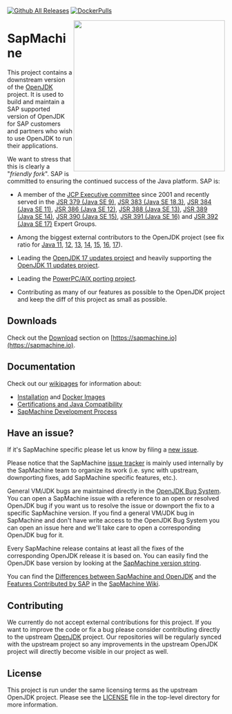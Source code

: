 [![Github All Releases](https://img.shields.io/github/downloads/sap/sapmachine/total.svg?label=Downloads)](https://sap.github.io/SapMachine/#download) [![DockerPulls](https://img.shields.io/docker/pulls/_/sapmachine?label=Docker%20Pulls)](https://hub.docker.com/_/sapmachine)

<img align="right" width=350 src="https://sap.github.io/SapMachine/assets/images/logo_circular.svg">

# [](#SapMachine) SapMachine
This project contains a downstream version of the [OpenJDK](http://openjdk.java.net/) project. It is used to build and maintain a SAP supported version of OpenJDK for SAP customers and partners who wish to use OpenJDK to run their applications.

We want to stress that this is clearly a "*friendly fork*". SAP is committed to ensuring the continued success of the Java platform. SAP is: 

* A member of the [JCP Executive committee](https://jcp.org/en/participation/committee) since 2001 and recently served in the [JSR 379 (Java SE 9)](https://www.jcp.org/en/jsr/detail?id=379), [JSR 383 (Java SE 18.3)](https://www.jcp.org/en/jsr/detail?id=383), [JSR 384 (Java SE 11)](https://www.jcp.org/en/jsr/detail?id=384), [JSR 386 (Java SE 12)](https://www.jcp.org/en/jsr/detail?id=386), [JSR 388 (Java SE 13)](https://www.jcp.org/en/jsr/detail?id=388), [JSR 389 (Java SE 14)](https://www.jcp.org/en/jsr/detail?id=389), [JSR 390 (Java SE 15)](https://www.jcp.org/en/jsr/detail?id=390), [JSR 391 (Java SE 16)](https://www.jcp.org/en/jsr/detail?id=391) and [JSR 392 (Java SE 17)](https://www.jcp.org/en/jsr/detail?id=392) Expert Groups.

* Among the biggest external contributors to the OpenJDK project (see fix ratio for [Java 11](https://blogs.oracle.com/java-platform-group/building-jdk-11-together), [12](https://blogs.oracle.com/java-platform-group/the-arrival-of-java-12), [13](https://blogs.oracle.com/java-platform-group/the-arrival-of-java-13), [14](https://blogs.oracle.com/java-platform-group/the-arrival-of-java-14), [15](https://blogs.oracle.com/java-platform-group/the-arrival-of-java-15), [16](https://inside.java/2021/03/16/the-arrival-of-java16/), [17](https://inside.java/2021/09/14/the-arrival-of-java17/)).

* Leading the [OpenJDK 17 updates project](https://wiki.openjdk.java.net/display/JDKUpdates/JDK+17u) and heavily supporting the [OpenJDK 11 updates project](https://wiki.openjdk.java.net/display/JDKUpdates/JDK11u).

* Leading the [PowerPC/AIX porting project](http://openjdk.java.net/projects/ppc-aix-port/).

* Contributing as many of our features as possible to the OpenJDK project and keep the diff of this project as small as possible.


## Downloads

Check out the [Download](https://sap.github.io/SapMachine/#download) section on [https://sapmachine.io](https://sapmachine.io).

## Documentation
Check out our [wikipages](https://github.com/SAP/SapMachine/wiki) for information about:
* [Installation](https://github.com/SAP/SapMachine/wiki/Installation) and [Docker Images](https://github.com/SAP/SapMachine/wiki/Docker-Images)
* [Certifications and Java Compatibility](https://github.com/SAP/SapMachine/wiki/Certification-and-Java-Compatibility)
* [SapMachine Development Process](https://github.com/SAP/SapMachine/wiki/SapMachine-Development-Process)

## Have an issue?
If it's SapMachine specific please let us know by filing a [new issue](https://github.com/SAP/SapMachine/issues/new).

Please notice that the SapMachine [issue tracker](https://github.com/SAP/SapMachine/issues) is mainly used internally by the SapMachine team to organize its work (i.e. sync with upstream, downporting fixes, add SapMachine specific features, etc.).

General VM/JDK bugs are maintained directly in the [OpenJDK Bug System](https://bugs.openjdk.java.net/). You can open a SapMachine issue with a reference to an open or resolved OpenJDK bug if you want us to resolve the issue or downport the fix to a specific SapMachine version. If you find a general VM/JDK bug in SapMachine and don't have write access to the OpenJDK Bug System you can open an issue here and we'll take care to open a corresponding OpenJDK bug for it.

Every SapMachine release contains at least all the fixes of the corresponding OpenJDK release it is based on. You can easily find the OpenJDK base version by looking at the [SapMachine version string](https://github.com/SAP/SapMachine/wiki/Differences-between-SapMachine-and-OpenJDK#version-numbers).

You can find the [Differences between SapMachine and OpenJDK](https://github.com/SAP/SapMachine/wiki/Differences-between-SapMachine-and-OpenJDK) and the [Features Contributed by SAP](https://github.com/SAP/SapMachine/wiki/Features-Contributed-by-SAP) in the [SapMachine Wiki](https://github.com/SAP/SapMachine/wiki).

## Contributing
We currently do not accept external contributions for this project. If you want to improve the code or fix a bug please consider contributing directly to the upstream [OpenJDK](http://openjdk.java.net/contribute/) project. Our repositories will be regularly synced with the upstream project so any improvements in the upstream OpenJDK project will directly become visible in our project as well.

## License
This project is run under the same licensing terms as the upstream OpenJDK project. Please see the [LICENSE](LICENSE) file in the top-level directory for more information.
